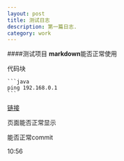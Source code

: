 ```yaml
---
layout: post
title: 测试日志
description: 第一篇日志.
category: work
---
```



####测试项目
**markdown**能否正常使用

代码块

	```java
	ping 192.168.0.1
	```
	
[链接](https://chuanheyuanyuan.github.io)

页面能否正常显示

能否正常commit

10:56


	



